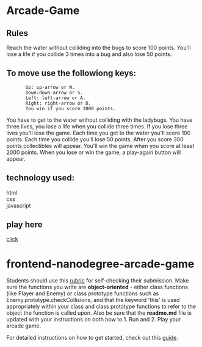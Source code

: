 # Arcade-Game


## Rules 
 Reach the water without colliding into the bugs to score 100 points.
 You'll lose a life if you collide 3 times into a bug and also lose 50 points.
## To move use the followiong keys:
           Up: up-arrow or W.
           Down:down-arrow or S.
           Left: left-arrow or A.
           Right: right-arrow or D.
           You win if you score 2000 points.
  
You have to get to the water without colliding with the ladybugs. You have three lives, you lose a life when you collide three times. If you lose three lives you'll lose the game. Each time you get to the water you'll score 100 points. Each time you collide you'll lose 50 points. After you score 300 points collectibles will appear. You'll win the game when you score at least 2000 points. When you lose or win the game, a play-again button will appear.


## technology used:<br>
 html<br>
 css<br>
 javascript

## play here
<a href="https://shadab97.github.io/frontend-nanodegree-arcade-game-master/">click</a> 


frontend-nanodegree-arcade-game
===============================

Students should use this [rubric](https://review.udacity.com/#!/projects/2696458597/rubric) for self-checking their submission. Make sure the functions you write are **object-oriented** - either class functions (like Player and Enemy) or class prototype functions such as Enemy.prototype.checkCollisions, and that the keyword 'this' is used appropriately within your class and class prototype functions to refer to the object the function is called upon. Also be sure that the **readme.md** file is updated with your instructions on both how to 1. Run and 2. Play your arcade game.

For detailed instructions on how to get started, check out this [guide](https://docs.google.com/document/d/1v01aScPjSWCCWQLIpFqvg3-vXLH2e8_SZQKC8jNO0Dc/pub?embedded=true).
